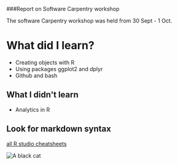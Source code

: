 ###Report on Software Carpentry workshop

The software Carpentry workshop was held from 30 Sept - 1 Oct.

# What did I learn?

* Creating objects with R
* Using packages ggplot2 and dplyr
* Github and bash

## What I didn't learn
- Analytics in R

## Look for markdown syntax

[all R studio cheatsheets](https://rstudio.com/resources/cheatsheets/)

![A black cat](https://www.animalfriends.co.uk/app/uploads/2018/10/31102444/why-isnt-anyone-adopting-black-cats.jpg)